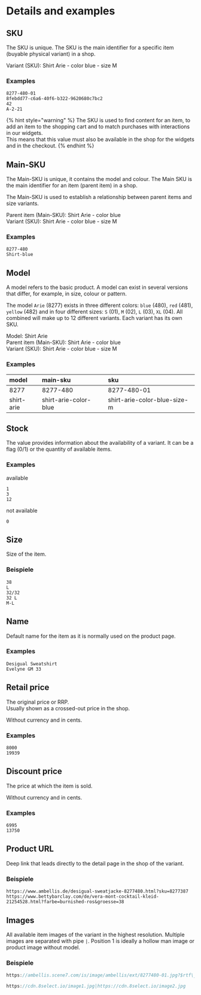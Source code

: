 # Details and examples

## SKU

The SKU is unique. The SKU is the main identifier for a specific item \(buyable physical variant\) in a shop.

Variant \(SKU\): Shirt Arie - color blue - size M

### Examples

```text
8277-480-01
8febdd77-c6a6-40f6-b322-9620680c7bc2
42
A-2-21
```

{% hint style="warning" %}
The SKU is used to find content for an item, to add an item to the shopping cart and to match purchases with interactions in our widgets.   
This means that this value must also be available in the shop for the widgets and in the checkout.
{% endhint %}

## Main-SKU

The Main-SKU is unique, it contains the model and colour. The Main SKU is the main identifier for an item \(parent item\) in a shop. 

The Main-SKU is used to establish a relationship between parent items and size variants.  
  
Parent item \(Main-SKU\): Shirt Arie - color blue  
Variant \(SKU\): Shirt Arie - color blue - size M

### Examples

```text
8277-480
Shirt-blue
```

## Model

A model refers to the basic product. A model can exist in several versions that differ, for example, in size, colour or pattern.

The model `Arie` \(8277\) exists in three different colors: `blue` \(480\), `red` \(481\), `yellow` \(482\) and in four different sizes: `S` \(01\), `M` \(02\), `L` \(03\), `XL` \(04\). All combined will make up to 12 different variants. Each variant has its own SKU.  
  
Model: Shirt Arie  
Parent item \(Main-SKU\): Shirt Arie - color blue  
Variant \(SKU\): Shirt Arie - color blue - size M

### Examples

| model | main-sku | sku |
| :--- | :--- | :--- |
| 8277 | 8277-480 | 8277-480-01 |
| shirt-arie | shirt-arie-color-blue | shirt-arie-color-blue-size-m |

## Stock

The value provides information about the availability of a variant. It can be a flag \(0/1\) or the quantity of available items.

### Examples

available

```text
1
3
12
```

not available

```text
0
```

## Size

Size of the item.

### Beispiele

```text
38
L
32/32
32 L
M-L
```

## Name

Default name for the item as it is normally used on the product page.

### Examples

```text
Desigual Sweatshirt
Evelyne GM 33
```

## Retail price

The original price or RRP.   
Usually shown as a crossed-out price in the shop. 

Without currency and in cents.

### Examples

```text
8000
19939
```

## Discount price

The price at which the item is sold. 

Without currency and in cents.

### Examples

```text
6995
13750
```

## Product URL

Deep link that leads directly to the detail page in the shop of the variant.

### Beispiele

```text
https://www.ambellis.de/desigual-sweatjacke-8277480.html?sku=8277387
https://www.bettybarclay.com/de/vera-mont-cocktail-kleid-21254528.html?farbe=burnished-ros&groesse=38
```

## Images

All available item images of the variant in the highest resolution. Multiple images are separated with pipe `|`. Position 1 is ideally a hollow man image or product image without model.

### Beispiele

```javascript
https://ambellis.scene7.com/is/image/ambellis/ext/8277480-01.jpg?$rtf\_amb\_prod-main-zoom\_xl$

https://cdn.8select.io/image1.jpg|https://cdn.8select.io/image2.jpg
```

